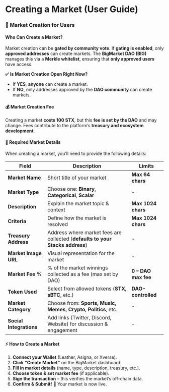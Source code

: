 # Creating a Market (User Guide)

### **📌 Market Creation for Users**

#### **Who Can Create a Market?**

Market creation can be **gated by community vote**. If **gating is enabled**, only **approved addresses** can create markets. The **BigMarket DAO (BIG)** manages this via a **Merkle whitelist**, ensuring that **only approved users** have access.

**✅ Is Market Creation Open Right Now?**

* If **YES**, **anyone** can create a market.
* If **NO**, only addresses approved by the **DAO community** can create markets.

#### **💰 Market Creation Fee**

Creating a market **costs 100 STX**, but this **fee is set by the DAO** and may change. Fees contribute to the platform’s **treasury and ecosystem development**.

#### **🔹 Required Market Details**

When creating a market, you’ll need to provide the following details:

| **Field**               | **Description**                                                               | **Limits**          |
| ----------------------- | ----------------------------------------------------------------------------- | ------------------- |
| **Market Name**         | Short title of your market                                                    | **Max 64 chars**    |
| **Market Type**         | Choose one: **Binary**, **Categorical**, **Scalar**                           | -                   |
| **Description**         | Explain the market topic & context                                            | **Max 1024 chars**  |
| **Criteria**            | Define how the market is resolved                                             | **Max 1024 chars**  |
| **Treasury Address**    | Address where market fees are collected (**defaults to your Stacks address**) | -                   |
| **Market Image URL**    | Visual representation for the market                                          | -                   |
| **Market Fee %**        | % of the market winnings collected as a fee (max set by DAO)                  | **0 – DAO max fee** |
| **Token Used**          | Select from allowed tokens (**STX, sBTC**, etc.)                              | **DAO-controlled**  |
| **Market Category**     | Choose from: **Sports, Music, Memes, Crypto, Politics**, etc.                 | -                   |
| **Social Integrations** | Add links (Twitter, Discord, Website) for discussion & engagement             | -                   |

#### **⚡ How to Create a Market**

1. **Connect your Wallet** (Leather, Asigna, or Xverse).
2. **Click "Create Market"** on the BigMarket dashboard.
3. **Fill in market details** (name, type, description, treasury, etc.).
4. **Choose token & set market fee** (if applicable).
5. **Sign the transaction** – this verifies the market’s off-chain data.
6. **Confirm & Submit!** 🎉 Your market is now live.

